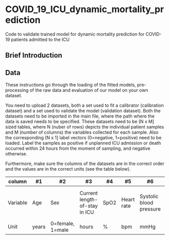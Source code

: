 # COVID_19_ICU_dynamic_mortality_prediction
Code to validate trained model for dynamic mortality prediction for COVID-19 patients admitted to the ICU


## Brief Introduction

## Data
These instructions go through the loading of the fitted models, pre-processing of the raw data and evaluation of our model on your own dataset.

You need to upload 2 datasets, both a set used to fit a calibrator (calibration dataset) and a set used to validate the model (validation dataset). 
Both the datasets need to be imported in the main file, where the path where the data is saved needs to be specified. These datasets need to be [N x M] sized tables, where N (nuber of rows) depicts the individual patient samples and M (number of columns) the variables collected for each sample. Also the corresponding [N x 1] label vectors (0=negative, 1=positive) need to be loaded. 
Label the samples as positive if unplanned ICU admission or death occurred within 24 hours from the moment of sampling, and negative otherwise.

Furthermore, make sure the columns of the datasets are in the correct order and the values are in the correct units (see the table below).





column | #1 | #2 | #3 | #4 | #5 | #6 | #7 | #8 | #9 | #10 | #11| #12 | #13 | #14 | #15 | #16 | #17 | #18 | #19 | #20 | #21 | #22 | #23 | #24 | #25 | #26 | #27 | #28 | #29 | #30 | #31 | #32 | #33 | #34 | #35 | #36 
--- | --- | --- | --- |--- |--- |--- |--- |--- |--- |--- |---|--- |--- |--- |--- |--- |--- |--- |--- |--- |--- |--- |--- |--- |--- |--- |--- |--- |--- |--- |--- |--- |--- |--- |--- |---
Variable | Age | Sex | Current length-of-stay in ICU | SpO2 | Heart rate | Systolic blood pressure | Respiratory rate | Temperature | FiO2 | SpO2/FiO2 | paO2 | paCO2 | pH| paO2/FiO2 | Base excess | CRP | Haemoglobin | White Cell Count | Urea | Magnesium | Sodium | Creatinine | Ionised calcium | Potassium | Glucose | Urea-Creatinine ratio | Chloride | Hematocrit | Platelet count | ASAT | Lactate dehydrogenase | Alkaline phosphatase | Albumin | ALAT | Glascow coma scale-score (eye) | Glascow coma scale-score (motor)
Unit | years | 0=female, 1=male | hours | % | bpm | mmHg | /min | °C | % | - | mmHg | mmHg | -| - | mmol/L | mg/L | mmol/L | 10^9/L | mmol/L | mmol/L | mmol/L | μmol/L | mmol/L | mmol/L | mmol/L | - | mmol/L | fraction | 10^9/L | U/L | U/L | U/L | g/L | U/L | - | -
